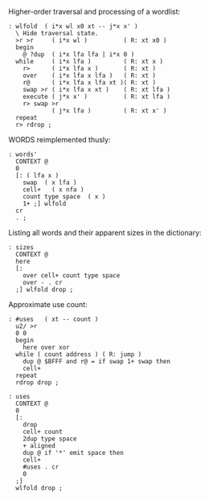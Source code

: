Higher-order traversal and processing of a wordlist:

    : wlfold  ( i*x wl x0 xt -- j*x x' )
      \ Hide traversal state.
      >r >r     ( i*x wl )          ( R: xt x0 )
      begin
        @ ?dup  ( i*x lfa lfa | i*x 0 )
      while     ( i*x lfa )         ( R: xt x )
        r>      ( i*x lfa x )       ( R: xt )
        over    ( i*x lfa x lfa )   ( R: xt )
        r@      ( i*x lfa x lfa xt )( R: xt )
        swap >r ( i*x lfa x xt )    ( R: xt lfa )
        execute ( j*x x' )          ( R: xt lfa )
        r> swap >r
                ( j*x lfa )         ( R: xt x' )
      repeat
      r> rdrop ;

WORDS reimplemented thusly:

    : words'
      CONTEXT @
      0
      [: ( lfa x )
        swap  ( x lfa )
        cell+   ( x nfa )
        count type space  ( x )
        1+ ;] wlfold
      cr
      . ;

Listing all words and their apparent sizes in the dictionary:

    : sizes
      CONTEXT @
      here
      [:
        over cell+ count type space
        over - . cr
      ;] wlfold drop ;

Approximate use count:

    : #uses   ( xt -- count )
      u2/ >r
      0 0
      begin
        here over xor
      while ( count address ) ( R: jump )
        dup @ $BFFF and r@ = if swap 1+ swap then
        cell+
      repeat
      rdrop drop ;

    : uses
      CONTEXT @
      0
      [:
        drop
        cell+ count
        2dup type space
        + aligned
        dup @ if '*' emit space then
        cell+
        #uses . cr
        0
      ;]
      wlfold drop ;
